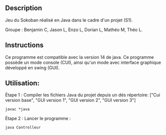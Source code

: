 ## Description
Jeu du Sokoban réalisé en Java dans le cadre d'un projet (S1).


Groupe : Benjamin C, Jason L, Enzo L, Dorian L, Mathéo M, Théo L.



## Instructions
Ce programme est compatible avec la version 14 de java.
Ce programme possède un mode console (CUI), ainsi qu'un mode
avec interface graphique développé en swing (GUI).

## Utilisation:

Étape 1 : Compiler les fichiers Java du projet depuis un dés répertoire:
["Cui version base", "GUI version 1", "GUI version 2", "GUI version 3"]
```
javac *java
```

Étape 2 : Lancer le programme :
```
java Controlleur
```
